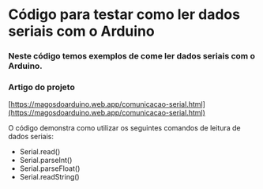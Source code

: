 # Código para testar como ler dados seriais com o Arduino

### Neste código temos exemplos de come ler dados seriais com o Arduino.

### Artigo do projeto
[https://magosdoarduino.web.app/comunicacao-serial.html](https://magosdoarduino.web.app/comunicacao-serial.html)

O código demonstra como utilizar os seguintes comandos de leitura de dados seriais:

* Serial.read()
* Serial.parseInt()
* Serial.parseFloat()
* Serial.readString()